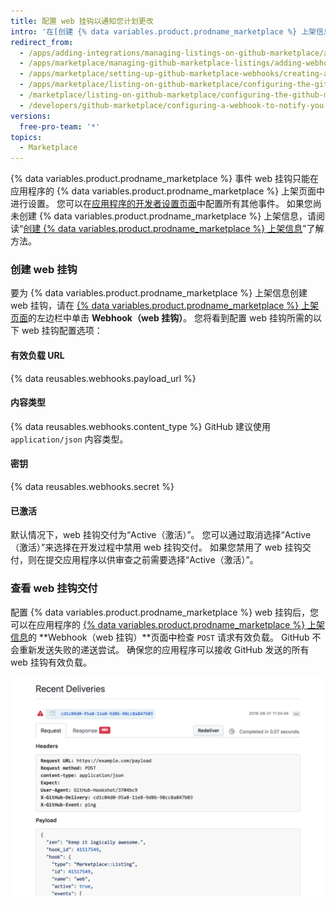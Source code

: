 ```yaml
---
title: 配置 web 挂钩以通知您计划更改
intro: '在[创建 {% data variables.product.prodname_marketplace %} 上架信息草稿](/marketplace/listing-on-github-marketplace/creating-a-draft-github-marketplace-listing/) 后，您可以配置 web 挂钩，以便在客户帐户计划发生更改时通知您。 配置 web 挂钩后，您可以在应用程序中[处理 `marketplace_purchase` 事件类型](/marketplace/integrating-with-the-github-marketplace-api/github-marketplace-webhook-events/)。'
redirect_from:
  - /apps/adding-integrations/managing-listings-on-github-marketplace/adding-webhooks-for-a-github-marketplace-listing/
  - /apps/marketplace/managing-github-marketplace-listings/adding-webhooks-for-a-github-marketplace-listing/
  - /apps/marketplace/setting-up-github-marketplace-webhooks/creating-a-webhook-for-a-github-marketplace-listing/
  - /apps/marketplace/listing-on-github-marketplace/configuring-the-github-marketplace-webhook/
  - /marketplace/listing-on-github-marketplace/configuring-the-github-marketplace-webhook
  - /developers/github-marketplace/configuring-a-webhook-to-notify-you-of-plan-changes
versions:
  free-pro-team: '*'
topics:
  - Marketplace
---
```


{% data variables.product.prodname_marketplace %} 事件 web 挂钩只能在应用程序的 {% data variables.product.prodname_marketplace %} 上架页面中进行设置。 您可以在[应用程序的开发者设置页面](https://github.com/settings/developers)中配置所有其他事件。 如果您尚未创建 {% data variables.product.prodname_marketplace %} 上架信息，请阅读“[创建 {% data variables.product.prodname_marketplace %} 上架信息](/marketplace/listing-on-github-marketplace/creating-a-draft-github-marketplace-listing/)”了解方法。

### 创建 web 挂钩

要为 {% data variables.product.prodname_marketplace %} 上架信息创建 web 挂钩，请在 [{% data variables.product.prodname_marketplace %} 上架页面](https://github.com/marketplace/manage)的左边栏中单击 **Webhook（web 挂钩）**。 您将看到配置 web 挂钩所需的以下 web 挂钩配置选项：

#### 有效负载 URL

{% data reusables.webhooks.payload_url %}

#### 内容类型

{% data reusables.webhooks.content_type %} GitHub 建议使用 `application/json` 内容类型。

#### 密钥

{% data reusables.webhooks.secret %}

#### 已激活

默认情况下，web 挂钩交付为“Active（激活）”。 您可以通过取消选择“Active（激活）”来选择在开发过程中禁用 web 挂钩交付。 如果您禁用了 web 挂钩交付，则在提交应用程序以供审查之前需要选择“Active（激活）”。

### 查看 web 挂钩交付

配置 {% data variables.product.prodname_marketplace %} web 挂钩后，您可以在应用程序的 [{% data variables.product.prodname_marketplace %} 上架信息](https://github.com/marketplace/manage)的 **Webhook（web 挂钩）**页面中检查 `POST` 请求有效负载。 GitHub 不会重新发送失败的递送尝试。 确保您的应用程序可以接收 GitHub 发送的所有 web 挂钩有效负载。

![检查最近的 {% data variables.product.prodname_marketplace %} web 挂钩交付](/assets/images/marketplace/marketplace_webhook_deliveries.png)
